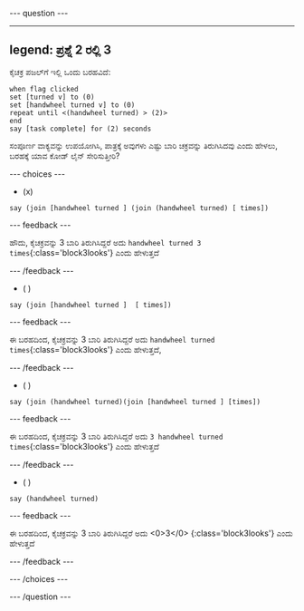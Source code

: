 
--- question ---

---
legend: ಪ್ರಶ್ನೆ 2 ರಲ್ಲಿ 3
---

ಕೈಚಕ್ರ ಪಜಲ್‌ಗೆ ಇಲ್ಲಿ ಒಂದು ಬರಹವಿದೆ:

```blocks3
when flag clicked
set [turned v] to (0)
set [handwheel turned v] to (0)
repeat until <(handwheel turned) > (2)>
end
say [task complete] for (2) seconds
```

ಸಂಪೂರ್ಣ ವಾಕ್ಯವನ್ನು ಉಪಯೋಗಿಸಿ, ಪಾತ್ರಕ್ಕೆ ಅವುಗಳು ಎಷ್ಟು ಬಾರಿ ಚಕ್ರವನ್ನು ತಿರುಗಿಸಿದವು ಎಂದು ಹೇಳಲು, ಬರಹಕ್ಕೆ ಯಾವ ಕೋಡ್‌ ಲೈನ್‌ ಸೇರಿಸುತ್ತೀರಿ?

--- choices ---

- (x)

```blocks3
say (join [handwheel turned ] (join (handwheel turned) [ times])
```

  --- feedback ---

ಹೌದು, ಕೈಚಕ್ರವನ್ನು 3 ಬಾರಿ ತಿರುಗಿಸಿದ್ದರೆ ಅದು `handwheel turned 3 times`{:class='block3looks'} ಎಂದು ಹೇಳುತ್ತದೆ

  --- /feedback ---

- ( )

```blocks3
say (join [handwheel turned ]  [ times])
```

  --- feedback ---

ಈ ಬರಹದಿಂದ, ಕೈಚಕ್ರವನ್ನು 3 ಬಾರಿ ತಿರುಗಿಸಿದ್ದರೆ ಅದು `handwheel turned times`{:class='block3looks'} ಎಂದು ಹೇಳುತ್ತದೆ,

  --- /feedback ---

- ( )

```blocks3
say (join (handwheel turned)(join [handwheel turned ] [times])
```

  --- feedback ---

ಈ ಬರಹದಿಂದ, ಕೈಚಕ್ರವನ್ನು 3 ಬಾರಿ ತಿರುಗಿಸಿದ್ದರೆ ಅದು `3 handwheel turned times`{:class='block3looks'} ಎಂದು ಹೇಳುತ್ತದೆ

  --- /feedback ---

- ( )

```blocks3
say (handwheel turned)
```
  --- feedback ---

ಈ ಬರಹದಿಂದ, ಕೈಚಕ್ರವನ್ನು 3 ಬಾರಿ ತಿರುಗಿಸಿದ್ದರೆ ಅದು <0>3</0> {:class='block3looks'} ಎಂದು ಹೇಳುತ್ತದೆ

  --- /feedback ---

--- /choices ---

--- /question ---

